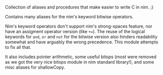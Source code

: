 Collection of aliases and procedures that make easier to write C in nim. ;)

Contains many aliases for the nim's keyword bitwise operators. 

Nim's keyword operators don't support nim's strong-spaces feature, nor have an
assigment operator version (like `+=`). The reuse of the logical keywords for
`and`, `or` and `not` for the bitwise version also hinders readability somewhat
and have arguably the wrong precedence. This module attempts to fix all that.

It also includes pointer arithmetic, some useful bitops (most were removed as
we got the very nice bitops module in nim standard library!), and some misc 
aliases for shallowCopy.
